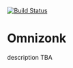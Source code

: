 [![Build Status](https://travis-ci.com/MusicalPatterns/pattern-omnizonk.svg?branch=master)](https://travis-ci.com/MusicalPatterns/pattern-omnizonk)

# Omnizonk

description TBA
